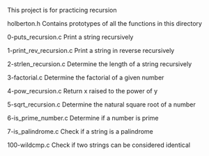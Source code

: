 This project is for practicing recursion

holberton.h
Contains prototypes of all the functions in this directory

0-puts_recursion.c
Print a string recursively

1-print_rev_recursion.c
Print a string in reverse recursively

2-strlen_recursion.c
Determine the length of a string recursively

3-factorial.c
Determine the factorial of a given number

4-pow_recursion.c
Return x raised to the power of y

5-sqrt_recursion.c
Determine the natural square root of a number

6-is_prime_number.c
Determine if a number is prime

7-is_palindrome.c
Check if a string is a palindrome

100-wildcmp.c
Check if two strings can be considered identical
